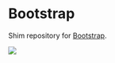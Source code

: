 Bootstrap
=========

Shim repository for [Bootstrap](http://getbootstrap.com).

[![](http://spmjs.io/badge/bootstrap)](http://spmjs.io/package/bootstrap)

